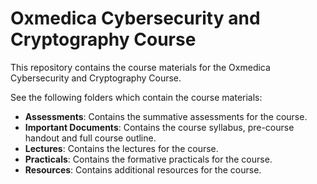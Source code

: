 # Oxmedica Cybersecurity and Cryptography Course

This repository contains the course materials for the Oxmedica Cybersecurity and Cryptography Course.

See the following folders which contain the course materials:

- **Assessments**: Contains the summative assessments for the course.
- **Important Documents**: Contains the course syllabus, pre-course handout and full course outline.
- **Lectures**: Contains the lectures for the course.
- **Practicals**: Contains the formative practicals for the course.
- **Resources**: Contains additional resources for the course.
